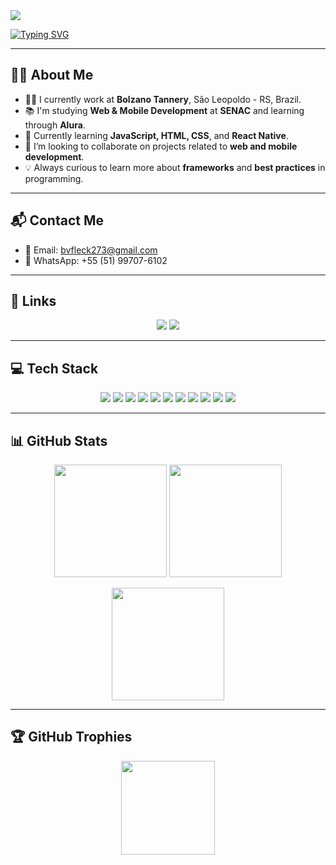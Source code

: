 <!-- HEADER -->
<img src="https://capsule-render.vercel.app/api?type=venom&height=300&color=gradient&text=Hi👋%20I'm%20Bernardo😁&fontSize=60&section=header"/>

  [![Typing SVG](https://readme-typing-svg.demolab.com?font=Fira+Code&weight=850&size=30&duration=2500&pause=2000&color=FFF&center=true&vCenter=true&width=900&lines=I+have+18+years+old+🚀;Im+currently+study+on+SENAC+School+💻🗒️)](https://git.io/typing-svg)
  
---


## 🙋‍♂️ About Me

- 👨‍💻 I currently work at **Bolzano Tannery**, São Leopoldo - RS, Brazil.  
- 📚 I'm studying **Web & Mobile Development** at **SENAC** and learning through **Alura**.  
- 🚀 Currently learning **JavaScript, HTML, CSS**, and **React Native**.  
- 🤝 I’m looking to collaborate on projects related to **web and mobile development**.  
- 💡 Always curious to learn more about **frameworks** and **best practices** in programming.  

---

## 📬 Contact Me

- 📧 Email: [bvfleck273@gmail.com](mailto:bvfleck273@gmail.com)  
- 📱 WhatsApp: +55 (51) 99707-6102  

---

## 🔗 Links

<p align="center">
  <a href="https://bernardoeeee.github.io/portfolioBernardo/"><img src="https://img.shields.io/badge/My_Portfolio-000?style=for-the-badge&logo=ko-fi&logoColor=white"/></a>
  <a href="https://www.linkedin.com/in/bernardo-varisco-fleck-aaa5b5272/"><img src="https://img.shields.io/badge/LinkedIn-0A66C2?style=for-the-badge&logo=linkedin&logoColor=white"/></a>
</p>

---

## 💻 Tech Stack

<p align="center">
  <img src="https://img.shields.io/badge/HTML5-E34F26?style=for-the-badge&logo=html5&logoColor=white"/>
  <img src="https://img.shields.io/badge/CSS3-1572B6?style=for-the-badge&logo=css3&logoColor=white"/>
  <img src="https://img.shields.io/badge/JavaScript-323330?style=for-the-badge&logo=javascript&logoColor=F7DF1E"/>
  <img src="https://img.shields.io/badge/Node.js-6DA55F?style=for-the-badge&logo=node.js&logoColor=white"/>
  <img src="https://img.shields.io/badge/Express.js-404D59?style=for-the-badge&logo=express&logoColor=61DAFB"/>
  <img src="https://img.shields.io/badge/Nodemon-76D04B?style=for-the-badge&logo=nodemon&logoColor=white"/>
  <img src="https://img.shields.io/badge/Next.js-000000?style=for-the-badge&logo=next.js&logoColor=white"/>
  <img src="https://img.shields.io/badge/Vercel-000000?style=for-the-badge&logo=vercel&logoColor=white"/>
  <img src="https://img.shields.io/badge/MySQL-4479A1?style=for-the-badge&logo=mysql&logoColor=white"/>
  <img src="https://img.shields.io/badge/Figma-F24E1E?style=for-the-badge&logo=figma&logoColor=white"/>
  <img src="https://img.shields.io/badge/GitHub-181717?style=for-the-badge&logo=github&logoColor=white"/>
</p>

---

## 📊 GitHub Stats

<p align="center">
  <img height="180em" src="https://github-readme-stats.vercel.app/api?username=bernardoeeee&show_icons=true&rank_icon=github&theme=codeSTACKr" />
  <img height="180em" src="https://github-readme-stats.vercel.app/api/top-langs/?username=bernardoeeee&layout=compact&langs_count=7&theme=codeSTACKr"/>
</p>

<p align="center">
  <img height="180em" src="https://nirzak-streak-stats.vercel.app/?user=bernardoeeee&theme=codeSTACKr&hide_border=false" />
</p>

---

## 🏆 GitHub Trophies

<p align="center">
  <img src="https://github-profile-trophy.vercel.app/?username=bernardoeeee&theme=dracula&column=-1&row=1&margin-w=8&margin-h=8&no-bg=false&no-frame=false&order=4" height="150" />
</p>
